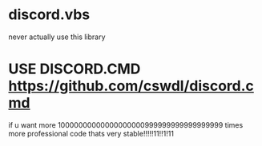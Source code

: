 # discord.vbs
never actually use this library 

# USE DISCORD.CMD https://github.com/cswdl/discord.cmd
if u want more 10000000000000000000999999999999999999 times more professional code thats very stable!!!!!11!!1!11
